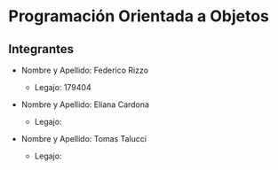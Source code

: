 # Programación Orientada a Objetos

## Integrantes

- Nombre y Apellido: Federico Rizzo
  - Legajo: 179404

- Nombre y Apellido: Eliana Cardona
  - Legajo: 

- Nombre y Apellido: Tomas Talucci
  - Legajo: 
